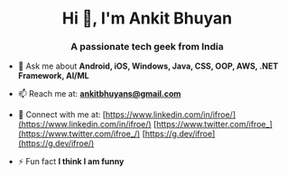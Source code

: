 <h1 align="center">Hi 👋, I'm Ankit Bhuyan</h1>
<h3 align="center">A passionate tech geek from India</h3>

- 💬 Ask me about **Android, iOS, Windows, Java, CSS, OOP, AWS, .NET Framework, AI/ML**

- 📫 Reach me at: **ankitbhuyans@gmail.com**

- 📄 Connect with me at: [https://www.linkedin.com/in/ifroe/](https://www.linkedin.com/in/ifroe/)
                        [https://www.twitter.com/ifroe_](https://www.twitter.com/ifroe_/)
                        [https://g.dev/ifroe](https://g.dev/ifroe/)
- ⚡ Fun fact **I think I am funny**
